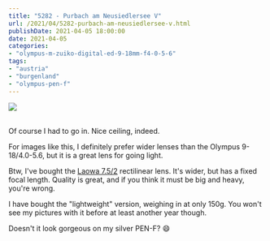 ```yaml
---
title: "5282 - Purbach am Neusiedlersee V"
url: /2021/04/5282-purbach-am-neusiedlersee-v.html
publishDate: 2021-04-05 18:00:00
date: 2021-04-05
categories:
- "olympus-m-zuiko-digital-ed-9-18mm-f4-0-5-6"
tags:
- "austria"
- "burgenland"
- "olympus-pen-f"
---
```

<div class="container">
<div class="center"><a target="_blank" href="https://d25zfm9zpd7gm5.cloudfront.net/1200x1200/2019/20190407_111822_lr.jpg"><img class="webfeedsFeaturedVisual" src="https://d25zfm9zpd7gm5.cloudfront.net/0600x0600/2019/20190407_111822_lr.jpg" /></a></div>
</div>
<br />

Of course I had to go in. Nice ceiling, indeed.

For images like this, I definitely prefer wider lenses than
the Olympus 9-18/4.0-5.6, but it is a great lens for going
light.

<a target="_blank" href="https://d25zfm9zpd7gm5.cloudfront.net/1200x1200/2021/20210311_110600.jpg"><img style="margin: 0pt 0px 0pt 10px; float: right;" src="https://d25zfm9zpd7gm5.cloudfront.net/0150x0150/2021/20210311_110600.jpg" alt="" border="0" /></a> Btw, I've bought the [Laowa
7.5/2](https://www.venuslens.net/product/laowa-7-5mm-f2/)
rectilinear lens. It's wider, but has a fixed focal length.
Quality is great, and if you think it must be big and heavy,
you're wrong. 

I have bought the "lightweight" version,
weighing in at only 150g. You won't see my pictures with it
before at least another year though.

Doesn't it look gorgeous on my silver PEN-F? :smile:

